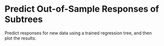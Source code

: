 # **Predict Out-of-Sample Responses of Subtrees**

Predict responses for new data using a trained regression tree, and then plot the results.
